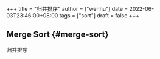 +++
title = "归并排序"
author = ["wenhu"]
date = 2022-06-03T23:46:00+08:00
tags = ["sort"]
draft = false
+++

## Merge Sort {#merge-sort}

归并排序
